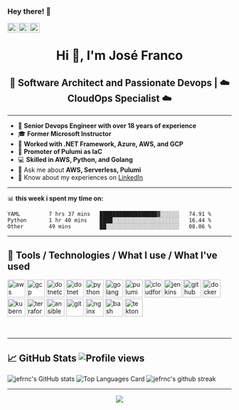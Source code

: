 ### Hey there! 👋
<a href="https://www.instagram.com/jefrnc/">
  <img align="left" alt="Joseph's Instagram" width="22px" src="https://raw.githubusercontent.com/hussainweb/hussainweb/main/icons/instagram.png" />
</a>
<a href="https://twitter.com/jefrnc">
  <img align="left" alt="Joseph | Twitter" width="22px" src="https://raw.githubusercontent.com/peterthehan/peterthehan/master/assets/twitter.svg" />
</a>
<a href="https://www.linkedin.com/in/joffranco/">
  <img align="left" alt="Joseph's LinkedIN" width="22px" src="https://raw.githubusercontent.com/peterthehan/peterthehan/master/assets/linkedin.svg" />
</a>

<br />

<h1 align="center">Hi 👋, I'm José Franco</h1>
<h2 align="center">🚀 Software Architect and Passionate Devops | ☁️ CloudOps Specialist ☁️</h2>

---

- 🔭 **Senior Devops Engineer with over 18 years of experience**
- 🎓 **Former Microsoft Instructor**
- 🏢 **Worked with .NET Framework, Azure, AWS, and GCP**
- 🌟 **Promoter of Pulumi as IaC**
- 💻 **Skilled in AWS, Python, and Golang**
- 💬 Ask me about **AWS, Serverless, Pulumi**
- 📄 Know about my experiences on [LinkedIn](https://www.linkedin.com/in/joffranco/)

---

📊 **this week i spent my time on:**
<!--START_SECTION:waka-->

```text
YAML         7 hrs 37 mins   ██████████████████▓░░░░░░   74.91 %
Python       1 hr 40 mins    ████░░░░░░░░░░░░░░░░░░░░░   16.44 %
Other        49 mins         ██░░░░░░░░░░░░░░░░░░░░░░░   08.06 %
```

<!--END_SECTION:waka-->
---

<h2>🚀 Tools / Technologies / What I use / What I've used</h2>

<p align="left">
  <img src="https://cdn.jsdelivr.net/gh/devicons/devicon/icons/amazonwebservices/amazonwebservices-original-wordmark.svg" alt="aws" width="40" height="40"/>
  <img src="https://cdn.jsdelivr.net/gh/devicons/devicon/icons/googlecloud/googlecloud-original-wordmark.svg" alt="gcp" width="40" height="40"/>
  <img src="https://cdn.jsdelivr.net/gh/devicons/devicon/icons/dotnetcore/dotnetcore-original.svg" alt="dotnetcore" width="40" height="40"/>
  <img src="https://cdn.jsdelivr.net/gh/devicons/devicon/icons/dot-net/dot-net-original-wordmark.svg" alt="dotnet" width="40" height="40"/>
  <img src="https://cdn.jsdelivr.net/gh/devicons/devicon/icons/python/python-original.svg" alt="python" width="40" height="40"/>
  <img src="https://cdn.jsdelivr.net/gh/devicons/devicon/icons/go/go-original.svg" alt="golang" width="40" height="40"/>
  <img src="https://upload.wikimedia.org/wikipedia/commons/2/20/Pulumi_logo_brandmark.png" alt="pulumi" width="40" height="40"/>
  <img src="https://d1.awsstatic.com/logos/aws-logo-cloudformation.2daca787f1fbf22f0b0ea8f142ce23cc755e23e1.png" alt="cloudformation" width="40" height="40"/>
  <img src="https://cdn.jsdelivr.net/gh/devicons/devicon/icons/jenkins/jenkins-original.svg" alt="jenkins" width="40" height="40"/>
  <img src="https://cdn.jsdelivr.net/gh/devicons/devicon/icons/github/github-original-wordmark.svg" alt="github" width="40" height="40"/>
  <img src="https://cdn.jsdelivr.net/gh/devicons/devicon/icons/docker/docker-original-wordmark.svg" alt="docker" width="40" height="40"/>
  <img src="https://cdn.jsdelivr.net/gh/devicons/devicon/icons/kubernetes/kubernetes-plain-wordmark.svg" alt="kubernetes" width="40" height="40"/>
  <img src="https://cdn.jsdelivr.net/gh/devicons/devicon/icons/terraform/terraform-original-wordmark.svg" alt="terraform" width="40" height="40"/>
  <img src="https://cdn.jsdelivr.net/gh/devicons/devicon/icons/ansible/ansible-original-wordmark.svg" alt="ansible" width="40" height="40"/>
  <img src="https://cdn.jsdelivr.net/gh/devicons/devicon/icons/git/git-original-wordmark.svg" alt="git" width="40" height="40"/>
  <img src="https://cdn.jsdelivr.net/gh/devicons/devicon/icons/nginx/nginx-original.svg" alt="nginx" width="40" height="40"/>        
  <img src="https://cdn.jsdelivr.net/gh/devicons/devicon/icons/bash/bash-original.svg" alt="bash" width="40" height="40"/>
  <img src="https://tekton.dev/images/tekton-icon-color-1x1.svg" alt="tekton" width="40" height="40"/>

</p>
<br>

---

## 📈 GitHub Stats  ![Profile views](https://komarev.com/ghpvc/?username=jefrnc&color=blueviolet)
![jefrnc's GitHub stats](https://github-readme-stats.vercel.app/api?username=jefrnc&theme=blue-green&show_icons=true&line_height=27&count_private=true)
![Top Languages Card](https://github-readme-stats.vercel.app/api/top-langs/?username=jefrnc&theme=blue-green&langs_count=3)
![jefrnc's github streak](https://github-readme-streak-stats.herokuapp.com/?user=jefrnc&theme=blue-green)

---

<div align="center">
    <a href="https://www.buymeacoffee.com/" target="_blank" style="display: inline-block;">
        <img
            src="https://img.shields.io/badge/Donate-Buy%20Me%20A%20Coffee-orange.svg?style=flat-square"
            align="center"
        />
    </a></div>
<br />
